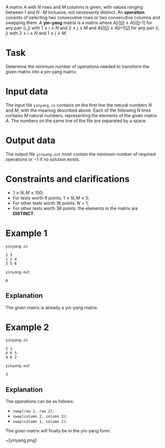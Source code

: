 
A matrix $A$ with $N$ rows and $M$ columns is given, with values ranging between $1$ and $N \cdot M$ inclusive, not necessarily distinct. An **operation** consists of selecting two consecutive rows or two consecutive columns and swapping them. A **yin-yang** matrix is a matrix where $A[i][j] \geq A[i][j – 1]$ for any pair $(i, j)$ with $1 \leq i \leq N$ and $2 \leq j \leq M$ and $A[i][j] \geq A[i – 1][j]$ for any pair $(i, j)$ with $2 \leq i \leq N$ and $1 \leq j \leq M$.

# Task

Determine the minimum number of operations needed to transform the given matrix into a yin-yang matrix.

# Input data

The input file `yinyang.in` contains on the first line the natural numbers $N$ and $M$, with the meaning described above. Each of the following $N$ lines contains $M$ natural numbers, representing the elements of the given matrix $A$. The numbers on the same line of the file are separated by a space.

# Output data

The output file `yinyang.out` must contain the minimum number of required operations or $-1$ if no solution exists.

# Constraints and clarifications

* $1 \leq N, M \leq 100$;
* For tests worth $9$ points: $1 \leq N, M \leq 5$;
* For other tests worth $18$ points: $N = 1$;
* For other tests worth $36$ points: the elements in the matrix are **DISTINCT**.

# Example 1

`yinyang.in`
```
2 3
1 2 4
3 5 6
```

`yinyang.out`
```
0
```

## Explanation

The given matrix is already a yin-yang matrix.

# Example 2

`yinyang.in`
```
2 3
6 6 5
4 6 2
```

`yinyang.out`
```
3
```

## Explanation

The operations can be as follows:
- `swap(row 1, row 2)`;
- `swap(column 2, column 3)`;
- `swap(column 1, column 2)`.

The given matrix will finally be in the yin-yang form:

~[yinyang.png]

